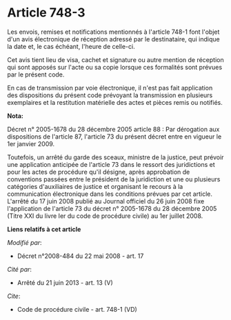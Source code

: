 # Article 748-3

Les envois, remises et notifications mentionnés à l'article 748-1 font l'objet d'un avis électronique de réception adressé
par le destinataire, qui indique la date et, le cas échéant, l'heure de celle-ci. 

Cet avis tient lieu de visa, cachet et signature ou autre mention de réception qui sont apposés sur l'acte ou sa copie
lorsque ces formalités sont prévues par le présent code. 

En cas de transmission par voie électronique, il n'est pas fait application des dispositions du présent code prévoyant la
transmission en plusieurs exemplaires et la restitution matérielle des actes et pièces remis ou notifiés.

**Nota:**

Décret n° 2005-1678 du 28 décembre 2005 article 88 : Par dérogation aux dispositions de l'article 87, l'article 73 du présent
décret entre en vigueur le 1er janvier 2009.

Toutefois, un arrêté du garde des sceaux, ministre de la justice, peut prévoir une application anticipée de l'article 73 dans
le ressort des juridictions et pour les actes de procédure qu'il désigne, après approbation de conventions passées entre le
président de la juridiction et une ou plusieurs catégories d'auxiliaires de justice et organisant le recours à la
communication électronique dans les conditions prévues par cet article. L'arrêté du 17 juin 2008 publié au Journal officiel
du 26 juin 2008 fixe l'application de l'article 73 du décret n° 2005-1678 du 28 décembre 2005 (Titre XXI du livre Ier du code
de procédure civile) au 1er juillet 2008.

**Liens relatifs à cet article**

_Modifié par_:

  - Décret n°2008-484 du 22 mai 2008 - art. 17

_Cité par_:

  - Arrêté du 21 juin 2013 - art. 13 (V)

_Cite_:

  - Code de procédure civile - art. 748-1 (VD)
